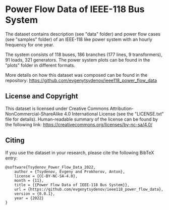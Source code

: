 # Power Flow Data of IEEE-118 Bus System

The dataset contains description (see "data" folder) and power flow cases (see "samples" folder) of an IEEE-118 like power system with an hourly frequency for one year.

The system consists of 118 buses, 186 branches (177 lines, 9 transformers), 91 loads, 321 generators. The power system plots can be found in the "plots" folder in different formats.

More details on how this dataset was composed can be found in the repository:
https://github.com/evgenytsydenov/ieee118_power_flow_data


## License and Copyright

This dataset is licensed under Creative Commons Attribution-NonCommercial-ShareAlike 4.0 International License (see the "LICENSE.txt" file for details). Human-readable summary of the license can be found by the following link:
https://creativecommons.org/licenses/by-nc-sa/4.0/

## Citing

If you use the dataset in your research, please cite the following BibTeX entry:
```
@software{Tsydenov_Power_Flow_Data_2022,
    author = {Tsydenov, Evgeny and Prokhorov, Anton},
    license = {CC-BY-NC-SA-4.0},
    month = {11},
    title = {{Power Flow Data of IEEE-118 Bus System}},
    url = {https://github.com/evgenytsydenov/ieee118_power_flow_data},
    version = {0.0.1},
    year = {2022}
}
```
